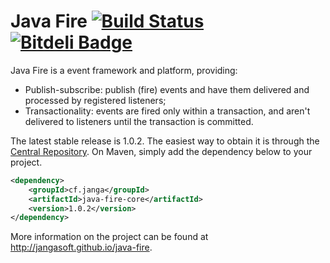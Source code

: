 # Java Fire [![Build Status](https://travis-ci.org/jangasoft/java-fire.svg?branch=master)](https://travis-ci.org/jangasoft/java-fire) [![Bitdeli Badge](https://d2weczhvl823v0.cloudfront.net/jangasoft/java-fire/trend.png)](https://bitdeli.com/free "Bitdeli Badge")

Java Fire is a event framework and platform, providing:

* Publish-subscribe: publish (fire) events and have them delivered and processed by registered listeners;
* Transactionality: events are fired only within a transaction, and aren't delivered to listeners until the transaction is committed.

The latest stable release is 1.0.2. The easiest way to obtain it is through the [Central Repository](http://central.sonatype.org/). On Maven, simply add the dependency below to your project.

```xml
<dependency>
	<groupId>cf.janga</groupId>
	<artifactId>java-fire-core</artifactId>
	<version>1.0.2</version>
</dependency>
```

More information on the project can be found at http://jangasoft.github.io/java-fire.
